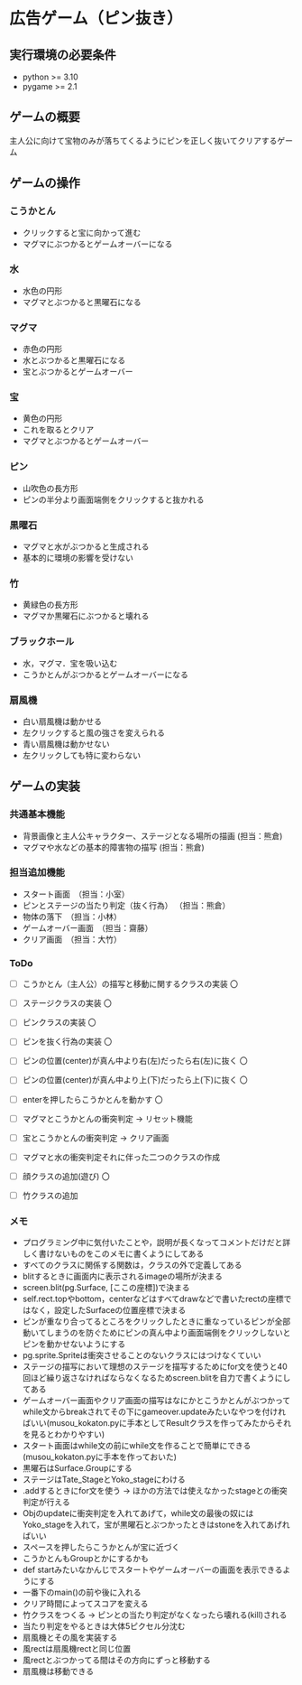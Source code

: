 # 広告ゲーム（ピン抜き）

## 実行環境の必要条件
* python >= 3.10
* pygame >= 2.1

## ゲームの概要
主人公に向けて宝物のみが落ちてくるようにピンを正しく抜いてクリアするゲーム

## ゲームの操作
### こうかとん
* クリックすると宝に向かって進む
* マグマにぶつかるとゲームオーバーになる
### 水
* 水色の円形
* マグマとぶつかると黒曜石になる
### マグマ
* 赤色の円形
* 水とぶつかると黒曜石になる
* 宝とぶつかるとゲームオーバー
### 宝
* 黄色の円形
* これを取るとクリア
* マグマとぶつかるとゲームオーバー
### ピン
* 山吹色の長方形
* ピンの半分より画面端側をクリックすると抜かれる
### 黒曜石
* マグマと水がぶつかると生成される
* 基本的に環境の影響を受けない
### 竹
* 黄緑色の長方形
* マグマか黒曜石にぶつかると壊れる
### ブラックホール
* 水，マグマ．宝を吸い込む
* こうかとんがぶつかるとゲームオーバーになる
### 扇風機
* 白い扇風機は動かせる
* 左クリックすると風の強さを変えられる
* 青い扇風機は動かせない
* 左クリックしても特に変わらない

## ゲームの実装
### 共通基本機能
* 背景画像と主人公キャラクター、ステージとなる場所の描画 (担当：熊倉)
* マグマや水などの基本的障害物の描写 (担当：熊倉)

### 担当追加機能
* スタート画面　（担当：小室）
* ピンとステージの当たり判定（抜く行為） （担当：熊倉）
* 物体の落下　（担当：小林）
* ゲームオーバー画面　（担当：齋藤）
* クリア画面　（担当：大竹）

### ToDo
- [ ] こうかとん（主人公）の描写と移動に関するクラスの実装 〇
- [ ] ステージクラスの実装 〇
- [ ] ピンクラスの実装 〇
- [ ] ピンを抜く行為の実装 〇
- [ ] ピンの位置(center)が真ん中より右(左)だったら右(左)に抜く 〇
- [ ] ピンの位置(center)が真ん中より上(下)だったら上(下)に抜く 〇
- [ ] enterを押したらこうかとんを動かす 〇
- [ ] マグマとこうかとんの衝突判定 -> リセット機能
- [ ] 宝とこうかとんの衝突判定 -> クリア画面
- [ ] マグマと水の衝突判定それに伴った二つのクラスの作成
- [ ] 顔クラスの追加(遊び) 〇
- [ ] 竹クラスの追加


### メモ
* プログラミング中に気付いたことや，説明が長くなってコメントだけだと詳しく書けないものをこのメモに書くようにしてある
* すべてのクラスに関係する関数は，クラスの外で定義してある
* blitするときに画面内に表示されるimageの場所が決まる
* screen.blit(pg.Surface, [ここの座標])で決まる
* self.rect.topやbottom，centerなどはすべてdrawなどで書いたrectの座標ではなく，設定したSurfaceの位置座標で決まる
* ピンが重なり合ってるところをクリックしたときに重なっているピンが全部動いてしまうのを防ぐためにピンの真ん中より画面端側をクリックしないとピンを動かせないようにする
* pg.sprite.Spriteは衝突させることのないクラスにはつけなくていい
* ステージの描写において理想のステージを描写するためにfor文を使うと40回ほど繰り返さなければならなくなるためscreen.blitを自力で書くようにしてある
* ゲームオーバー画面やクリア画面の描写はなにかとこうかとんがぶつかってwhile文からbreakされてその下にgameover.updateみたいなやつを付ければいい(musou_kokaton.pyに手本としてResultクラスを作ってみたからそれを見るとわかりやすい)
* スタート画面はwhile文の前にwhile文を作ることで簡単にできる(musou_kokaton.pyに手本を作っておいた)
* 黒曜石はSurface.Groupにする
* ステージはTate_StageとYoko_stageにわける
* .addするときにfor文を使う -> ほかの方法では使えなかったstageとの衝突判定が行える
* Objのupdateに衝突判定を入れてあげて，while文の最後の奴にはYoko_stageを入れて，宝が黒曜石とぶつかったときはstoneを入れてあげればいい
* スペースを押したらこうかとんが宝に近づく
* こうかとんもGroupとかにするかも
* def startみたいなかんじでスタートやゲームオーバーの画面を表示できるようにする
* 一番下のmain()の前や後に入れる
* クリア時間によってスコアを変える
* 竹クラスをつくる -> ピンとの当たり判定がなくなったら壊れる(kill)される
* 当たり判定をやるときは大体5ピクセル分沈む
* 扇風機とその風を実装する
* 風rectは扇風機rectと同じ位置
* 風rectとぶつかってる間はその方向にずっと移動する
* 扇風機は移動できる